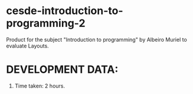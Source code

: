 # cesde-introduction-to-programming-2

Product for the subject "Introduction to programming" by Albeiro Muriel to evaluate Layouts. 

# DEVELOPMENT DATA:
1. Time taken: 2 hours.
